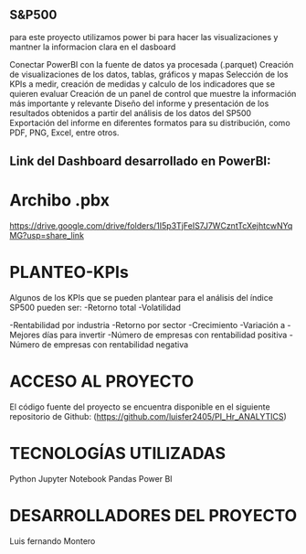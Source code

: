 ## S&P500

para este proyecto utilizamos power bi para hacer las visualizaciones y mantner la informacion clara en el dasboard 

Conectar PowerBI con la fuente de datos ya procesada (.parquet)
Creación de visualizaciones de los datos, tablas, gráficos y mapas
Selección de los KPIs a medir, creación de medidas y calculo de los indicadores que se quieren evaluar
Creación de un panel de control que muestre la información más importante y relevante
Diseño del informe y presentación de los resultados obtenidos a partir del análisis de los datos del SP500
Exportación del informe en diferentes formatos para su distribución, como PDF, PNG, Excel, entre otros.


## Link del Dashboard desarrollado en PowerBI: 




# Archibo .pbx
https://drive.google.com/drive/folders/1I5p3TjFeIS7J7WCzntTcXejhtcwNYqMG?usp=share_link

# PLANTEO-KPIs
Algunos de los KPIs que se pueden plantear para el análisis del índice SP500 pueden ser:
-Retorno total
-Volatilidad

-Rentabilidad por industria
-Retorno por sector
-Crecimiento
-Variación a
-Mejores días para invertir
-Número de empresas con rentabilidad positiva
-Número de empresas con rentabilidad negativa


# ACCESO AL PROYECTO
El código fuente del proyecto se encuentra disponible en el siguiente repositorio de Github: (https://github.com/luisfer2405/PI_Hr_ANALYTICS)

# TECNOLOGÍAS UTILIZADAS
Python
Jupyter Notebook
Pandas
Power BI


# DESARROLLADORES DEL PROYECTO
Luis fernando Montero
